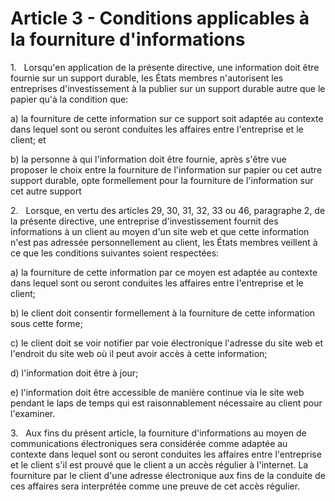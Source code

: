# Article 3 - Conditions applicables à la fourniture d'informations


1.   Lorsqu'en application de la présente directive, une information doit être fournie sur un support durable, les États membres n'autorisent les entreprises d'investissement à la publier sur un support durable autre que le papier qu'à la condition que:

a) la fourniture de cette information sur ce support soit adaptée au contexte dans lequel sont ou seront conduites les affaires entre l'entreprise et le client; et

b) la personne à qui l'information doit être fournie, après s'être vue proposer le choix entre la fourniture de l'information sur papier ou cet autre support durable, opte formellement pour la fourniture de l'information sur cet autre support

2.   Lorsque, en vertu des articles 29, 30, 31, 32, 33 ou 46, paragraphe 2, de la présente directive, une entreprise d'investissement fournit des informations à un client au moyen d'un site web et que cette information n'est pas adressée personnellement au client, les États membres veillent à ce que les conditions suivantes soient respectées:

a) la fourniture de cette information par ce moyen est adaptée au contexte dans lequel sont ou seront conduites les affaires entre l'entreprise et le client;

b) le client doit consentir formellement à la fourniture de cette information sous cette forme;

c) le client doit se voir notifier par voie électronique l'adresse du site web et l'endroit du site web où il peut avoir accès à cette information;

d) l'information doit être à jour;

e) l'information doit être accessible de manière continue via le site web pendant le laps de temps qui est raisonnablement nécessaire au client pour l'examiner.

3.   Aux fins du présent article, la fourniture d'informations au moyen de communications électroniques sera considérée comme adaptée au contexte dans lequel sont ou seront conduites les affaires entre l'entreprise et le client s'il est prouvé que le client a un accès régulier à l'internet. La fourniture par le client d'une adresse électronique aux fins de la conduite de ces affaires sera interprétée comme une preuve de cet accès régulier.
